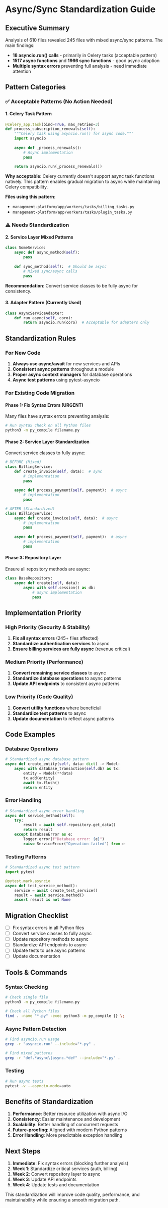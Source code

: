 # Async/Sync Standardization Guide

## Executive Summary

Analysis of 610 files revealed 245 files with mixed async/sync patterns. The main findings:

- **18 asyncio.run() calls** - primarily in Celery tasks (acceptable pattern)
- **1517 async functions** and **1966 sync functions** - good async adoption
- **Multiple syntax errors** preventing full analysis - need immediate attention

## Pattern Categories

### ✅ Acceptable Patterns (No Action Needed)

#### 1. Celery Task Pattern
```python
@celery_app.task(bind=True, max_retries=3)
def process_subscription_renewals(self):
    """Celery task using asyncio.run() for async code."""
    import asyncio
    
    async def _process_renewals():
        # Async implementation
        pass
    
    return asyncio.run(_process_renewals())
```

**Why acceptable**: Celery currently doesn't support async task functions natively. This pattern enables gradual migration to async while maintaining Celery compatibility.

**Files using this pattern**:
- `management-platform/app/workers/tasks/billing_tasks.py`
- `management-platform/app/workers/tasks/plugin_tasks.py`

### ⚠️ Needs Standardization

#### 2. Service Layer Mixed Patterns
```python
class SomeService:
    async def async_method(self):
        pass
    
    def sync_method(self):  # Should be async
        # Mixed sync/async calls
        pass
```

**Recommendation**: Convert service classes to be fully async for consistency.

#### 3. Adapter Pattern (Currently Used)
```python
class AsyncServiceAdapter:
    def run_async(self, coro):
        return asyncio.run(coro)  # Acceptable for adapters only
```

## Standardization Rules

### For New Code
1. **Always use async/await** for new services and APIs
2. **Consistent async patterns** throughout a module
3. **Proper async context managers** for database operations
4. **Async test patterns** using pytest-asyncio

### For Existing Code Migration

#### Phase 1: Fix Syntax Errors (URGENT)
Many files have syntax errors preventing analysis:
```bash
# Run syntax check on all Python files
python3 -m py_compile filename.py
```

#### Phase 2: Service Layer Standardization
Convert service classes to fully async:

```python
# BEFORE (Mixed)
class BillingService:
    def create_invoice(self, data):  # sync
        # implementation
        pass
    
    async def process_payment(self, payment):  # async
        # implementation
        pass

# AFTER (Standardized)
class BillingService:
    async def create_invoice(self, data):  # async
        # implementation
        pass
    
    async def process_payment(self, payment):  # async
        # implementation
        pass
```

#### Phase 3: Repository Layer
Ensure all repository methods are async:
```python
class BaseRepository:
    async def create(self, data):
        async with self.session() as db:
            # async implementation
            pass
```

## Implementation Priority

### High Priority (Security & Stability)
1. **Fix all syntax errors** (245+ files affected)
2. **Standardize authentication services** to async
3. **Ensure billing services are fully async** (revenue critical)

### Medium Priority (Performance)
1. **Convert remaining service classes** to async
2. **Standardize database operations** to async patterns
3. **Update API endpoints** to consistent async patterns

### Low Priority (Code Quality)
1. **Convert utility functions** where beneficial
2. **Standardize test patterns** to async
3. **Update documentation** to reflect async patterns

## Code Examples

### Database Operations
```python
# Standardized async database pattern
async def create_entity(self, data: dict) -> Model:
    async with database_transaction(self.db) as tx:
        entity = Model(**data)
        tx.add(entity)
        await tx.flush()
        return entity
```

### Error Handling
```python
# Standardized async error handling
async def service_method(self):
    try:
        result = await self.repository.get_data()
        return result
    except DatabaseError as e:
        logger.error(f"Database error: {e}")
        raise ServiceError("Operation failed") from e
```

### Testing Patterns
```python
# Standardized async test pattern
import pytest

@pytest.mark.asyncio
async def test_service_method():
    service = await create_test_service()
    result = await service.method()
    assert result is not None
```

## Migration Checklist

- [ ] Fix syntax errors in all Python files
- [ ] Convert service classes to fully async
- [ ] Update repository methods to async
- [ ] Standardize API endpoints to async
- [ ] Update tests to use async patterns
- [ ] Update documentation

## Tools & Commands

### Syntax Checking
```bash
# Check single file
python3 -m py_compile filename.py

# Check all Python files
find . -name "*.py" -exec python3 -m py_compile {} \;
```

### Async Pattern Detection
```bash
# Find asyncio.run usage
grep -r "asyncio.run" --include="*.py" .

# Find mixed patterns
grep -r "def.*async\|async.*def" --include="*.py" .
```

### Testing
```bash
# Run async tests
pytest -v --asyncio-mode=auto
```

## Benefits of Standardization

1. **Performance**: Better resource utilization with async I/O
2. **Consistency**: Easier maintenance and development
3. **Scalability**: Better handling of concurrent requests
4. **Future-proofing**: Aligned with modern Python patterns
5. **Error Handling**: More predictable exception handling

## Next Steps

1. **Immediate**: Fix syntax errors (blocking further analysis)
2. **Week 1**: Standardize critical services (auth, billing)
3. **Week 2**: Convert repository layer to async
4. **Week 3**: Update API endpoints
5. **Week 4**: Update tests and documentation

This standardization will improve code quality, performance, and maintainability while ensuring a smooth migration path.
